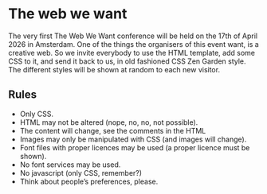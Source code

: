 # The web we want

The very first The Web We Want conference will be held on the 17th of April 2026 in Amsterdam. One of the things the organisers of this event want, is a creative web. So we invite everybody to use the HTML template, add some CSS to it, and send it back to us, in old fashioned CSS Zen Garden style.
The different styles will be shown at random to each new visitor.

## Rules

- Only CSS.
- HTML may not be altered (nope, no, no, not possible).
- The content will change, see the comments in the HTML
- Images may only be manipulated with CSS (and images will change).
- Font files with proper licences may be used (a proper licence must be shown). 
- No font services may be used.
- No javascript (only CSS, remember?)
- Think about people’s preferences, please. 